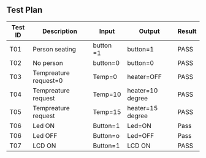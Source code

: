 ## Test Plan
| Test ID | Description | Input|Output|Result|
| ----- | ----- |----- |----- |----- |
| T01 | Person seating | button =1|button=1|PASS|
| T02 | No person |button=0|button=0|PASS| 
| T03 | Tempreature request=0 | Temp=0|heater=OFF|PASS|
| T04 | Tempreature request   |Temp=10|heater=10 degree|PASS|
| T05 | Tempreature request   |Temp=15|heater=15 degree|PASS|
| T06 | Led ON|Button=1|Led=ON|Pass|
| T06 | Led OFF|Button=o|Led=OFF|Pass|
| T07 | LCD ON|Button=1|LCD ON|PASS|